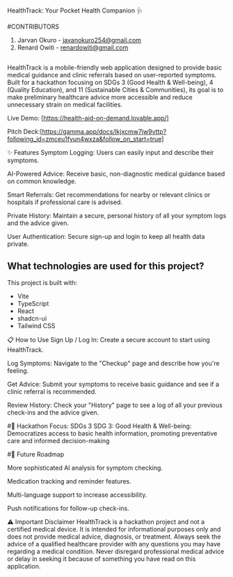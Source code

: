 HealthTrack: Your Pocket Health Companion 🩺

#CONTRIBUTORS

1. Jarvan Okuro - javanokuro254@gmail.com
2. Renard Owiti - renardowiti@gmail.com

##
HealthTrack is a mobile-friendly web application designed to provide basic medical guidance and clinic referrals based on user-reported symptoms. Built for a hackathon focusing on SDGs 3 (Good Health & Well-being), 4 (Quality Education), and 11 (Sustainable Cities & Communities), its goal is to make preliminary healthcare advice more accessible and reduce unnecessary strain on medical facilities.

Live Demo: [https://health-aid-on-demand.lovable.app/]

Pitch Deck:[https://gamma.app/docs/lkjxcmw7jw9vttp?following_id=zmceu1fyun4wxza&follow_on_start=true]

✨ Features Symptom Logging: Users can easily input and describe their symptoms.

AI-Powered Advice: Receive basic, non-diagnostic medical guidance based on common knowledge.

Smart Referrals: Get recommendations for nearby or relevant clinics or hospitals if professional care is advised.

Private History: Maintain a secure, personal history of all your symptom logs and the advice given.

User Authentication: Secure sign-up and login to keep all health data private.

## What technologies are used for this project?

This project is built with:

- Vite
- TypeScript
- React
- shadcn-ui
- Tailwind CSS

📋 How to Use Sign Up / Log In: Create a secure account to start using HealthTrack.

Log Symptoms: Navigate to the "Checkup" page and describe how you're feeling.

Get Advice: Submit your symptoms to receive basic guidance and see if a clinic referral is recommended.

Review History: Check your "History" page to see a log of all your previous check-ins and the advice given.

#🎯 Hackathon Focus: SDGs 3 SDG 3: Good Health & Well-being: Democratizes access to basic health information, promoting preventative care and informed decision-making

#🔮 Future Roadmap

More sophisticated AI analysis for symptom checking.

Medication tracking and reminder features.

Multi-language support to increase accessibility.

Push notifications for follow-up check-ins.

⚠️ Important Disclaimer HealthTrack is a hackathon project and not a certified medical device. It is intended for informational purposes only and does not provide medical advice, diagnosis, or treatment. Always seek the advice of a qualified healthcare provider with any questions you may have regarding a medical condition. Never disregard professional medical advice or delay in seeking it because of something you have read on this application.
